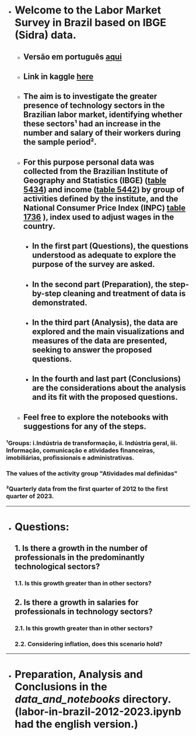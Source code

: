 * # Welcome to the **Labor Market Survey in Brazil based on IBGE (Sidra) data.**

    * ## Versão em português [aqui](README-pt.md)
    * ## Link in kaggle [here](https://www.kaggle.com/calilidossantossilva/labor-in-brazil-2012-2023/edit)

    * ## The **aim** is to investigate the greater presence of technology sectors in the Brazilian labor market, identifying whether these sectors¹ had an increase in the number and salary of their workers during the sample period².

    * ## For this purpose **personal data was collected from the Brazilian Institute of Geography and Statistics (IBGE)** ([table 5434](https://sidra.ibge.gov.br/tabela/5434)) **and income** ([table 5442](https://sidra.ibge.gov.br/tabela/5442)) by group of activities defined by the institute, and the **National Consumer Price Index (INPC**) [table 1736](https://sidra.ibge.gov.br/tabela/1736) **)**, index used to adjust wages in the country.
    
        * ## In the first part (**Questions**), the questions understood as adequate to explore the purpose of the survey are asked.
        * ## In the second part (**Preparation**), the step-by-step cleaning and treatment of data is demonstrated.
        * ## In the third part (**Analysis**), the data are explored and the main visualizations and measures of the data are presented, seeking to answer the proposed questions.
        * ## In the fourth and last part (**Conclusions**) are the considerations about the analysis and its fit with the proposed questions.
    
    * ## **Feel free to explore the notebooks** with suggestions for any of the steps.
    
### **¹Groups: i.Indústria de transformação, ii. Indústria geral, iii. Informação, comunicação e atividades financeiras, imobiliárias, profissionais e administrativas.**
### **The values ​​of the activity group "Atividades mal definidas"**
### **²Quarterly data from the first quarter of 2012 to the first quarter of 2023.**

___

- # **Questions:**
    ## **1. Is there a growth in the number of professionals in the predominantly technological sectors?**
    ### 1.1. Is this growth greater than in other sectors?
        
    ## **2. Is there a growth in salaries for professionals in technology sectors?**
    ### 2.1. Is this growth greater than in other sectors?
    ### 2.2. Considering inflation, does this scenario hold?

___

- # Preparation, Analysis and Conclusions in the **_data_and_notebooks_** directory. (labor-in-brazil-2012-2023.ipynb had the english version.)